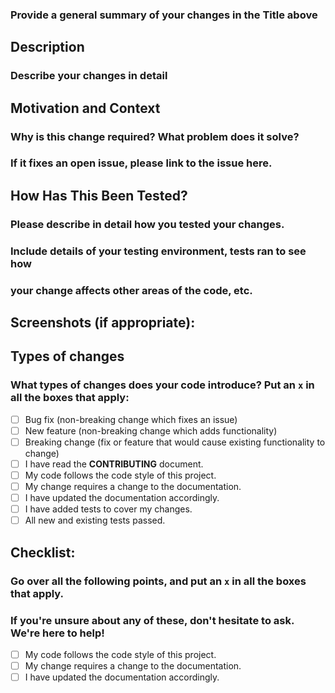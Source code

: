 ### Provide a general summary of your changes in the Title above

## Description
### Describe your changes in detail

## Motivation and Context
### Why is this change required? What problem does it solve?
### If it fixes an open issue, please link to the issue here.

## How Has This Been Tested?
### Please describe in detail how you tested your changes.
### Include details of your testing environment, tests ran to see how
### your change affects other areas of the code, etc.

## Screenshots (if appropriate):

## Types of changes
### What types of changes does your code introduce? Put an `x` in all the boxes that apply:
- [ ] Bug fix (non-breaking change which fixes an issue)
- [ ] New feature (non-breaking change which adds functionality)
- [ ] Breaking change (fix or feature that would cause existing functionality to change)
- [ ] I have read the **CONTRIBUTING** document.
- [ ] My code follows the code style of this project.
- [ ] My change requires a change to the documentation.
- [ ] I have updated the documentation accordingly.
- [ ] I have added tests to cover my changes.
- [ ] All new and existing tests passed.
## Checklist:
### Go over all the following points, and put an `x` in all the boxes that apply.
### If you're unsure about any of these, don't hesitate to ask. We're here to help!
- [ ] My code follows the code style of this project.
- [ ] My change requires a change to the documentation.
- [ ] I have updated the documentation accordingly.